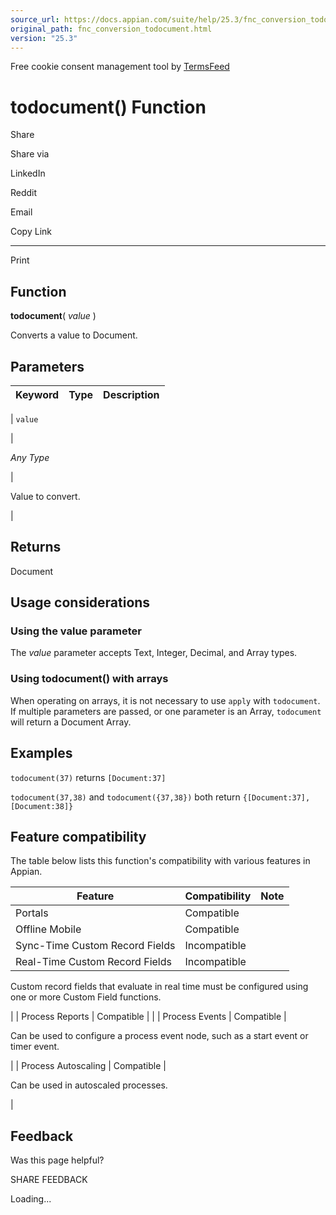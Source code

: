 ```yaml
---
source_url: https://docs.appian.com/suite/help/25.3/fnc_conversion_todocument.html
original_path: fnc_conversion_todocument.html
version: "25.3"
---
```


Free cookie consent management tool by [TermsFeed](https://www.termsfeed.com/)

# todocument() Function

Share

Share via

LinkedIn

Reddit

Email

Copy Link

* * *

Print

## Function

**todocument**( _value_ )

Converts a value to Document.

## Parameters

| Keyword | Type | Description |
| --- | --- | --- |
|
`value`

 |

_Any Type_

 |

Value to convert.

 |

## Returns

Document

## Usage considerations

### Using the value parameter

The _value_ parameter accepts Text, Integer, Decimal, and Array types.

### Using todocument() with arrays

When operating on arrays, it is not necessary to use `apply` with `todocument`. If multiple parameters are passed, or one parameter is an Array, `todocument` will return a Document Array.

## Examples

`todocument(37)` returns `[Document:37]`

`todocument(37,38)` and `todocument({37,38})` both return `{[Document:37],[Document:38]}`

## Feature compatibility

The table below lists this function's compatibility with various features in Appian.

| Feature | Compatibility | Note |
| --- | --- | --- |
| Portals | Compatible |  |
| Offline Mobile | Compatible |  |
| Sync-Time Custom Record Fields | Incompatible |  |
| Real-Time Custom Record Fields | Incompatible |
Custom record fields that evaluate in real time must be configured using one or more Custom Field functions.

 |
| Process Reports | Compatible |  |
| Process Events | Compatible |

Can be used to configure a process event node, such as a start event or timer event.

 |
| Process Autoscaling | Compatible |

Can be used in autoscaled processes.

 |

## Feedback

Was this page helpful?

SHARE FEEDBACK

Loading...